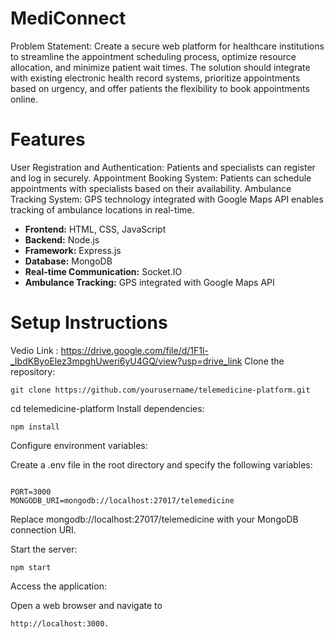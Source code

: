 # MediConnect
Problem Statement: Create a secure web platform for healthcare institutions to streamline the appointment scheduling process, optimize resource allocation, and minimize patient wait times. The solution should integrate with existing electronic health record systems, prioritize appointments based on urgency, and offer patients the flexibility to book appointments online.

# Features
User Registration and Authentication: Patients and specialists can register and log in securely.
Appointment Booking System: Patients can schedule appointments with specialists based on their availability.
Ambulance Tracking System: GPS technology integrated with Google Maps API enables tracking of ambulance locations in real-time.

- **Frontend:** HTML, CSS, JavaScript
- **Backend:** Node.js
- **Framework:** Express.js
- **Database:** MongoDB
- **Real-time Communication:** Socket.IO
- **Ambulance Tracking:** GPS integrated with Google Maps API

# Setup Instructions
Vedio Link : https://drive.google.com/file/d/1F1l-_IbdKByoElez3mpghUweri6yU4GQ/view?usp=drive_link
Clone the repository:
```
git clone https://github.com/yourusername/telemedicine-platform.git
```

cd telemedicine-platform
Install dependencies:
```
npm install
```

Configure environment variables:

Create a .env file in the root directory and specify the following variables:

```

PORT=3000
MONGODB_URI=mongodb://localhost:27017/telemedicine
```
Replace mongodb://localhost:27017/telemedicine with your MongoDB connection URI.

Start the server:

```
npm start
```
Access the application:

Open a web browser and navigate to 

```
http://localhost:3000.
```

